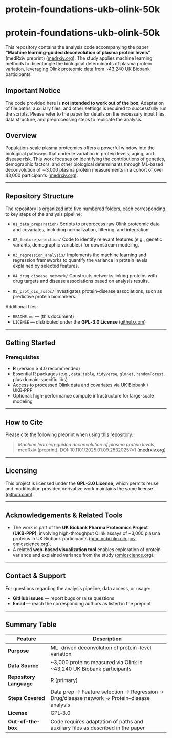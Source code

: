 # protein-foundations-ukb-olink-50k

# protein‑foundations‑ukb‑olink‑50k

This repository contains the analysis code accompanying the paper **“Machine learning‑guided deconvolution of plasma protein levels”** (medRxiv preprint) ([medrxiv.org](https://www.medrxiv.org/content/10.1101/2025.01.09.25320257v2)). The study applies machine learning methods to disentangle the biological determinants of plasma protein variation, leveraging Olink proteomic data from \~43,240 UK Biobank participants.

## Important Notice

The code provided here is **not intended to work out of the box**. Adaptation of file paths, auxiliary files, and other settings is required to successfully run the scripts. Please refer to the paper for details on the necessary input files, data structure, and preprocessing steps to replicate the analysis.

## Overview

Population-scale plasma proteomics offers a powerful window into the biological pathways that underlie variation in protein levels, aging, and disease risk. This work focuses on identifying the contributions of genetics, demographic factors, and other biological determinants through ML‑based deconvolution of ∼3,000 plasma protein measurements in a cohort of over 43,000 participants ([medrxiv.org](https://www.medrxiv.org/content/10.1101/2025.01.09.25320257v2)).

---

## Repository Structure

The repository is organized into five numbered folders, each corresponding to key steps of the analysis pipeline:

* `01_data_preparation/`
  Scripts to preprocess raw Olink proteomic data and covariates, including normalization, filtering, and integration.

* `02_feature_selection/`
  Code to identify relevant features (e.g., genetic variants, demographic variables) for downstream modeling.

* `03_regression_analysis/`
  Implements the machine learning and regression frameworks to quantify the variance in protein levels explained by selected features.

* `04_drug_disease_network/`
  Constructs networks linking proteins with drug targets and disease associations based on analysis results.

* `05_prot_dis_assoc/`
  Investigates protein–disease associations, such as predictive protein biomarkers.

Additional files:

* `README.md` — (this document)
* `LICENSE` — distributed under the **GPL‑3.0 License** ([github.com](https://github.com/comp-med/protein-foundations-ukb-olink-50k))

---

## Getting Started

### Prerequisites

* **R** (version ≥ 4.0 recommended)
* Essential R packages (e.g., `data.table`, `tidyverse`, `glmnet`, `randomForest`, plus domain-specific libs)
* Access to processed Olink data and covariates via UK Biobank / UKB‑PPP
* Optional: high-performance compute infrastructure for large-scale modeling

---

## How to Cite

Please cite the following preprint when using this repository:

> *Machine learning‑guided deconvolution of plasma protein levels*, medRxiv (preprint), DOI: 10.1101/2025.01.09.25320257v1 ([medrxiv.org](https://www.medrxiv.org/content/10.1101/2025.01.09.25320257v2))

---

## Licensing

This project is licensed under the **GPL‑3.0 License**, which permits reuse and modification provided derivative work maintains the same license ([github.com](https://github.com/comp-med/protein-foundations-ukb-olink-50k)).

---

## Acknowledgements & Related Tools

* The work is part of the **UK Biobank Pharma Proteomics Project (UKB‑PPP)**, involving high-throughput Olink assays of \~3,000 plasma proteins in UK Biobank participants ([pmc.ncbi.nlm.nih.gov](https://www.nature.com/articles/s41586-023-06592-6), [omicscience.org](https://omicscience.org/apps/prot_foundation/)).
* A related **web-based visualization tool** enables exploration of protein variance and explained variance from the study ([omicscience.org](https://omicscience.org/apps/prot_foundation/)).

---

## Contact & Support

For questions regarding the analysis pipeline, data access, or usage:

* **GitHub issues** — report bugs or raise questions
* **Email** — reach the corresponding authors as listed in the preprint

---

## Summary Table

| Feature                 | Description                                                                                  |
| ----------------------- | -------------------------------------------------------------------------------------------- |
| **Purpose**             | ML-driven deconvolution of protein-level variation                                           |
| **Data Source**         | \~3,000 proteins measured via Olink in \~43,240 UK Biobank participants                      |
| **Repository Language** | R (primary)                                                                                  |
| **Steps Covered**       | Data prep → Feature selection → Regression → Drug/disease network → Protein–disease analysis |
| **License**             | GPL‑3.0                                                                                      |
| **Out-of-the-box**      | Code requires adaptation of paths and auxiliary files as described in the paper              |

